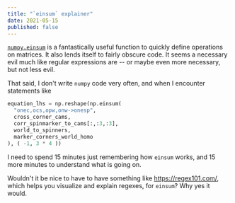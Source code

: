 ```yaml
---
title: "`einsum` explainer"
date: 2021-05-15
published: false
---
```


[`numpy.einsum`](https://numpy.org/doc/stable/reference/generated/numpy.einsum.html) is a fantastically useful function to quickly define operations on matrices. It also lends itself to fairly obscure code. It seems a necessary evil much like regular expressions are -- or maybe even more necessary, but not less evil.

That said, I don't write `numpy` code very often, and when I encounter statements like

```python
equation_lhs = np.reshape(np.einsum(
  "onec,ocs,opw,onw->onesp",
  cross_corner_cams,
  corr_spinmarker_to_cams[:,:3,:3],
  world_to_spinners,
  marker_corners_world_homo
), ( -1, 3 * 4 ))
```

I need to spend 15 minutes just remembering how `einsum` works, and 15 more minutes to understand what is going on.

Wouldn't it be nice to have to have something like <https://regex101.com/>, which helps you visualize and explain regexes, for `einsum`? Why yes it would.
